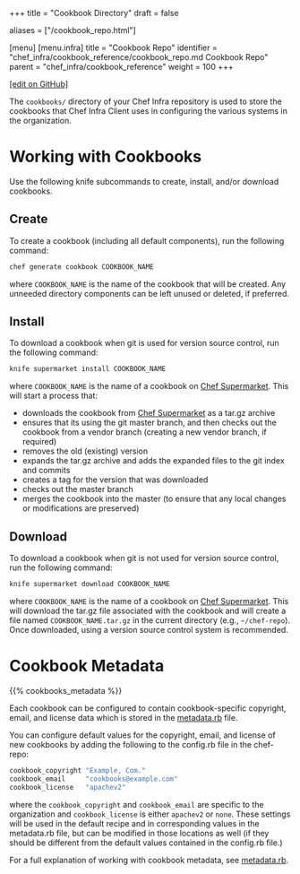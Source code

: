 +++
title = "Cookbook Directory"
draft = false

aliases = ["/cookbook_repo.html"]

[menu]
  [menu.infra]
    title = "Cookbook Repo"
    identifier = "chef_infra/cookbook_reference/cookbook_repo.md Cookbook Repo"
    parent = "chef_infra/cookbook_reference"
    weight = 100
+++    

[\[edit on GitHub\]](https://github.com/chef/chef-web-docs/blob/master/content/cookbook_repo.md)

The `cookbooks/` directory of your Chef Infra repository is used to
store the cookbooks that Chef Infra Client uses in configuring the
various systems in the organization.

Working with Cookbooks
======================

Use the following knife subcommands to create, install, and/or download
cookbooks.

Create
------

To create a cookbook (including all default components), run the
following command:

``` bash
chef generate cookbook COOKBOOK_NAME
```

where `COOKBOOK_NAME` is the name of the cookbook that will be created.
Any unneeded directory components can be left unused or deleted, if
preferred.

Install
-------

To download a cookbook when git is used for version source control, run
the following command:

``` bash
knife supermarket install COOKBOOK_NAME
```

where `COOKBOOK_NAME` is the name of a cookbook on [Chef
Supermarket](https://supermarket.chef.io/). This will start a process
that:

-   downloads the cookbook from [Chef
    Supermarket](https://supermarket.chef.io/) as a tar.gz archive
-   ensures that its using the git master branch, and then checks out
    the cookbook from a vendor branch (creating a new vendor branch, if
    required)
-   removes the old (existing) version
-   expands the tar.gz archive and adds the expanded files to the git
    index and commits
-   creates a tag for the version that was downloaded
-   checks out the master branch
-   merges the cookbook into the master (to ensure that any local
    changes or modifications are preserved)

Download
--------

To download a cookbook when git is not used for version source control,
run the following command:

``` bash
knife supermarket download COOKBOOK_NAME
```

where `COOKBOOK_NAME` is the name of a cookbook on [Chef
Supermarket](https://supermarket.chef.io/). This will download the
tar.gz file associated with the cookbook and will create a file named
`COOKBOOK_NAME.tar.gz` in the current directory (e.g., `~/chef-repo`).
Once downloaded, using a version source control system is recommended.

Cookbook Metadata
=================

{{% cookbooks_metadata %}}

Each cookbook can be configured to contain cookbook-specific copyright,
email, and license data which is stored in the
[metadata.rb](/config_rb_metadata/) file.

You can configure default values for the copyright, email, and license
of new cookbooks by adding the following to the config.rb file in the
chef-repo:

``` bash
cookbook_copyright "Example, Com."
cookbook_email     "cookbooks@example.com"
cookbook_license   "apachev2"
```

where the `cookbook_copyright` and `cookbook_email` are specific to the
organization and `cookbook_license` is either `apachev2` or `none`.
These settings will be used in the default recipe and in corresponding
values in the metadata.rb file, but can be modified in those locations
as well (if they should be different from the default values contained
in the config.rb file.)

For a full explanation of working with cookbook metadata, see
[metadata.rb](/config_rb_metadata/).
